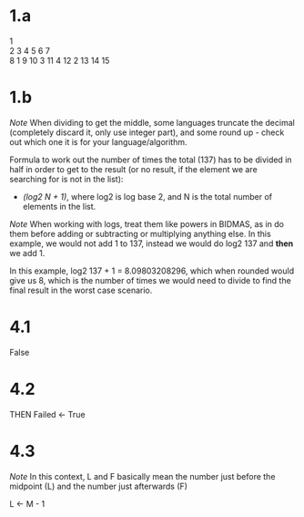 # 1.a

1       
2
3
4
5
6
7   
8   1
9
10  3
11  4
12  2
13
14
15

# 1.b

*Note* When dividing to get the middle, some languages truncate the decimal (completely discard it, only use integer part), and some round up - check out which one it is for your language/algorithm.

Formula to work out the number of times the total (137) has to be divided in half in order to get to the result (or no result, if the element we are searching for is not in the list):

- *(log2 N + 1)*, where log2 is log base 2, and N is the total number of elements in the list.

*Note* When working with logs, treat them like powers in BIDMAS, as in do them before adding or subtracting or multiplying anything else. In this example, we would not add 1 to 137, instead we would do log2 137 and **then** we add 1.

In this example, log2 137 + 1 = 8.09803208296, which when rounded would give us 8, which is the number of times we would need to divide to find the final result in the worst case scenario.

# 4.1

False

# 4.2

THEN Failed <- True

# 4.3

*Note* In this context, L and F basically mean the number just before the midpoint (L) and the number just afterwards (F)

L <- M - 1